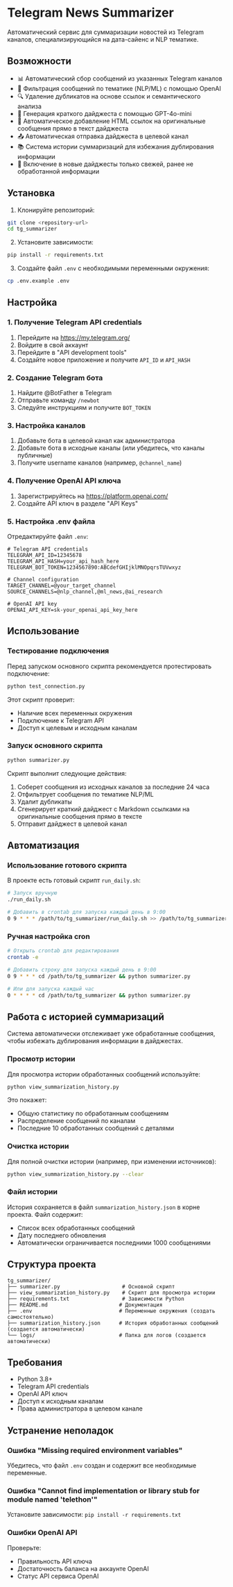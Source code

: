 # Telegram News Summarizer

Автоматический сервис для суммаризации новостей из Telegram каналов, специализирующийся на дата-сайенс и NLP тематике.

## Возможности

- 📊 Автоматический сбор сообщений из указанных Telegram каналов
- 🤖 Фильтрация сообщений по тематике (NLP/ML) с помощью OpenAI
- 🔍 Удаление дубликатов на основе ссылок и семантического анализа
- 📝 Генерация краткого дайджеста с помощью GPT-4o-mini
- 🔗 Автоматическое добавление HTML ссылок на оригинальные сообщения прямо в текст дайджеста
- 📤 Автоматическая отправка дайджеста в целевой канал
- 📚 Система истории суммаризаций для избежания дублирования информации
- 🎯 Включение в новые дайджесты только свежей, ранее не обработанной информации

## Установка

1. Клонируйте репозиторий:
```bash
git clone <repository-url>
cd tg_summarizer
```

2. Установите зависимости:
```bash
pip install -r requirements.txt
```

3. Создайте файл `.env` с необходимыми переменными окружения:
```bash
cp .env.example .env
```

## Настройка

### 1. Получение Telegram API credentials

1. Перейдите на https://my.telegram.org/
2. Войдите в свой аккаунт
3. Перейдите в "API development tools"
4. Создайте новое приложение и получите `API_ID` и `API_HASH`

### 2. Создание Telegram бота

1. Найдите @BotFather в Telegram
2. Отправьте команду `/newbot`
3. Следуйте инструкциям и получите `BOT_TOKEN`

### 3. Настройка каналов

1. Добавьте бота в целевой канал как администратора
2. Добавьте бота в исходные каналы (или убедитесь, что каналы публичные)
3. Получите username каналов (например, `@channel_name`)

### 4. Получение OpenAI API ключа

1. Зарегистрируйтесь на https://platform.openai.com/
2. Создайте API ключ в разделе "API Keys"

### 5. Настройка .env файла

Отредактируйте файл `.env`:

```env
# Telegram API credentials
TELEGRAM_API_ID=12345678
TELEGRAM_API_HASH=your_api_hash_here
TELEGRAM_BOT_TOKEN=1234567890:ABCdefGHIjklMNOpqrsTUVwxyz

# Channel configuration
TARGET_CHANNEL=@your_target_channel
SOURCE_CHANNELS=@nlp_channel,@ml_news,@ai_research

# OpenAI API key
OPENAI_API_KEY=sk-your_openai_api_key_here
```

## Использование

### Тестирование подключения

Перед запуском основного скрипта рекомендуется протестировать подключение:

```bash
python test_connection.py
```

Этот скрипт проверит:
- Наличие всех переменных окружения
- Подключение к Telegram API
- Доступ к целевым и исходным каналам

### Запуск основного скрипта

```bash
python summarizer.py
```

Скрипт выполнит следующие действия:
1. Соберет сообщения из исходных каналов за последние 24 часа
2. Отфильтрует сообщения по тематике NLP/ML
3. Удалит дубликаты
4. Сгенерирует краткий дайджест с Markdown ссылками на оригинальные сообщения прямо в тексте
5. Отправит дайджест в целевой канал

## Автоматизация

### Использование готового скрипта

В проекте есть готовый скрипт `run_daily.sh`:

```bash
# Запуск вручную
./run_daily.sh

# Добавить в crontab для запуска каждый день в 9:00
0 9 * * * /path/to/tg_summarizer/run_daily.sh >> /path/to/tg_summarizer/logs/summarizer.log 2>&1
```

### Ручная настройка cron

```bash
# Открыть crontab для редактирования
crontab -e

# Добавить строку для запуска каждый день в 9:00
0 9 * * * cd /path/to/tg_summarizer && python summarizer.py

# Или для запуска каждый час
0 * * * * cd /path/to/tg_summarizer && python summarizer.py
```

## Работа с историей суммаризаций

Система автоматически отслеживает уже обработанные сообщения, чтобы избежать дублирования информации в дайджестах.

### Просмотр истории

Для просмотра истории обработанных сообщений используйте:

```bash
python view_summarization_history.py
```

Это покажет:
- Общую статистику по обработанным сообщениям
- Распределение сообщений по каналам
- Последние 10 обработанных сообщений с деталями

### Очистка истории

Для полной очистки истории (например, при изменении источников):

```bash
python view_summarization_history.py --clear
```

### Файл истории

История сохраняется в файл `summarization_history.json` в корне проекта. Файл содержит:
- Список всех обработанных сообщений
- Дату последнего обновления
- Автоматически ограничивается последними 1000 сообщениями

## Структура проекта

```
tg_summarizer/
├── summarizer.py                    # Основной скрипт
├── view_summarization_history.py    # Скрипт для просмотра истории
├── requirements.txt                 # Зависимости Python
├── README.md                       # Документация
├── .env                            # Переменные окружения (создать самостоятельно)
├── summarization_history.json      # История обработанных сообщений (создается автоматически)
└── logs/                           # Папка для логов (создается автоматически)
```

## Требования

- Python 3.8+
- Telegram API credentials
- OpenAI API ключ
- Доступ к исходным каналам
- Права администратора в целевом канале

## Устранение неполадок

### Ошибка "Missing required environment variables"
Убедитесь, что файл `.env` создан и содержит все необходимые переменные.

### Ошибка "Cannot find implementation or library stub for module named 'telethon'"
Установите зависимости: `pip install -r requirements.txt`

### Ошибки OpenAI API
Проверьте:
- Правильность API ключа
- Достаточность баланса на аккаунте OpenAI
- Статус API сервиса OpenAI
